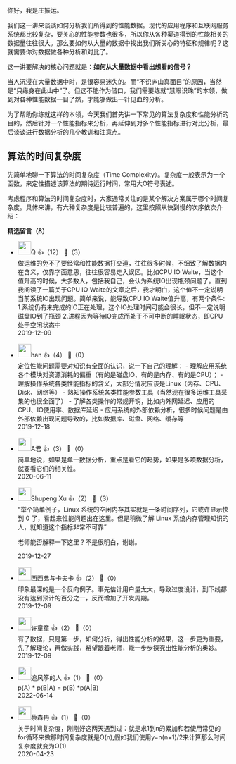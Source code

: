 你好，我是庄振运。

我们这一讲来谈谈如何分析我们所得到的性能数据。现代的应用程序和互联网服务系统都比较复杂，要关心的性能参数也很多，所以你从各种渠道得到的性能相关的数据量往往很大。那么要如何从大量的数据中找出我们所关心的特征和规律呢？这就需要你对数据做各种分析和对比了。

这一讲要解决的核心问题就是：**如何从大量数据中看出想看的信号？**

当人沉浸在大量数据中时，是很容易迷失的。而“不识庐山真面目”的原因，当然是“只缘身在此山中”了。但这不能作为借口，我们需要练就“慧眼识珠”的本领，做到对各种性能数据一目了然，才能够做出一针见血的分析。

为了帮助你练就这样的本领，今天我们首先讲一下常见的算法复杂度和性能分析的目的，然后针对一个性能指标来分析，再延伸到对多个性能指标进行对比分析，最后谈谈进行数据分析的几个教训和注意点。

## 算法的时间复杂度

先简单地聊一下算法的时间复杂度（Time Complexity）。复杂度一般表示为一个函数，来定性描述该算法的期待运行时间，常用大O符号表述。

考虑程序和算法的时间复杂度时，大家通常关注的是某个解决方案属于哪个时间复杂度。具体来讲，有六种复杂度是比较普遍的，这里按照从快到慢的次序依次介绍：
<div><strong>精选留言（8）</strong></div><ul>
<li><img src="https://static001.geekbang.org/account/avatar/00/0f/fb/7f/746a6f5e.jpg" width="30px"><span>Q</span> 👍（12） 💬（3）<div>做运维的免不了要经常和性能数据打交道，往往很多时候，不细致了解数据内在含义，仅靠字面意思，往往很容易走入误区。比如CPU IO Waite，当这个值升高的时候，大多数人，包括我自己，会认为系统IO出现瓶颈问题了。直到我阅读了一篇关于CPU IO Waite的文章之后，我才明白，这个值不一定说明当前系统IO出现问题。简单来说，能导致CPU IO Waite值升高，有两个条件:
1.系统仍有未完成的IO正在处理，这个IO处理时间可能会很长，但不一定说明磁盘IO到了瓶颈
2.进程因为等待IO完成而处于不可中断的睡眠状态，即CPU处于空闲状态中

</div>2019-12-09</li><br/><li><img src="http://thirdwx.qlogo.cn/mmopen/vi_32/Q0j4TwGTfTJKr0jFhAf5MmL7zBzB7ZsmzEunI82MjULLPhgMd3Tc6d7GBuZHogd15IT1a1YLCMibouV5B2rDvKg/132" width="30px"><span>han</span> 👍（4） 💬（0）<div>定位性能问题需要对知识有全面的认识，说一下自己的理解：
- 理解应用系统各个模块对资源消耗的偏重（有的是磁盘IO、有的是内存、有的是CPU）；
- 理解操作系统各类性能指标的含义，大部分情况应该是Linux（内存、CPU、Disk、网络等）
- 熟知操作系统各类性能参数工具（当然现在很多运维工具采集的也很全面了）
- 了解各类操作的常规开销，比如内外网延迟、应用的CPU、IO使用率、数据库延迟
- 应用系统的外部依赖分析，很多时候问题是由外部依赖出现问题导致的，比如数据库、磁盘、网络、缓存等</div>2019-12-18</li><br/><li><img src="https://static001.geekbang.org/account/avatar/00/1d/9a/89/babe8b52.jpg" width="30px"><span>A君</span> 👍（3） 💬（0）<div>简单地说，如果是单一数据分析，重点是看它的趋势，如果是多项数据分析，就要看它们的相关性。</div>2020-06-11</li><br/><li><img src="https://static001.geekbang.org/account/avatar/00/11/7b/59/3716014f.jpg" width="30px"><span>Shupeng Xu</span> 👍（2） 💬（3）<div>“举个简单例子，Linux 系统的空闲内存其实就是一条时间序列，它或许显示快到 0 了，看起来性能问题出在这里。但是稍微了解 Linux 系统内存管理知识的人，就知道这个指标非常不可靠”

老师能否解释一下这里？不是很明白，谢谢。</div>2019-12-27</li><br/><li><img src="https://static001.geekbang.org/account/avatar/00/0f/48/ee/96a7d638.jpg" width="30px"><span>西西弗与卡夫卡</span> 👍（2） 💬（0）<div>印象最深的是一个反向例子。事先估计用户量太大，导致过度设计，到下线都没有达到预计的百分之一，反而增加了开发周期。</div>2019-12-09</li><br/><li><img src="https://static001.geekbang.org/account/avatar/00/0f/4d/fd/0aa0e39f.jpg" width="30px"><span>许童童</span> 👍（2） 💬（0）<div>有了数据，只是第一步，如何分析，得出性能分析的结果，这一步更为重要，先了解理论，再做实践，希望跟着老师，能一步步探究出性能分析的奥妙。</div>2019-12-09</li><br/><li><img src="https://static001.geekbang.org/account/avatar/00/16/b4/94/2796de72.jpg" width="30px"><span>追风筝的人</span> 👍（1） 💬（0）<div>p(A) * p(B|A) = p(B) *p(A|B)</div>2022-06-14</li><br/><li><img src="https://static001.geekbang.org/account/avatar/00/1a/9f/c2/3d1c2f88.jpg" width="30px"><span>蔡森冉</span> 👍（1） 💬（0）<div>关于时间复杂度，刚刚好这两天遇到过：就是求1到n的累加和若使用常见的for循环来做那时间复杂度就是O(n),假如我们使用y=n(n+1)&#47;2来计算那么时间复杂度就变为O(1)</div>2020-04-23</li><br/>
</ul>